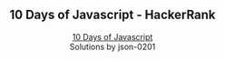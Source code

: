 <h2 align="center">10 Days of Javascript - HackerRank</h2>

<p align="center">
  <a href="https://www.hackerrank.com/domains/tutorials/10-days-of-javascript" target="_blank">10 Days of Javascript</a>
  <br>
  Solutions by json-0201
</p>
